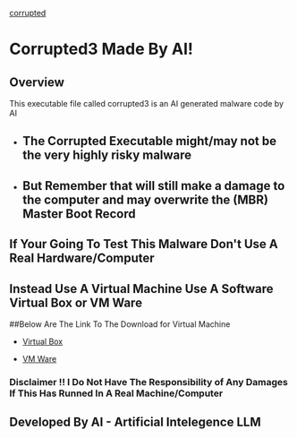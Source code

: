 [corrupted](https://github.com/SackNewTon/Corrupted3/assets/124702773/70f77f23-9f5e-47b5-9ac9-ebd8e858a82a)

# Corrupted3 Made By AI!

## Overview
This executable file called corrupted3 is an AI generated malware code by AI

- ## The Corrupted Executable might/may not be the very highly risky malware

- ## But Remember that will still make a damage to the computer and may overwrite the (MBR) Master Boot Record

## If Your Going To Test This Malware Don't Use A Real Hardware/Computer 
## Instead Use A Virtual Machine Use A Software Virtual Box or VM Ware 

##Below Are The Link To The Download for Virtual Machine

- [Virtual Box](https://www.virtualbox.org/)

- [VM Ware](https://www.vmware.com/products/workstation-player/workstation-player-evaluation.html.html.html.html)

### Disclaimer !! I Do Not Have The Responsibility of Any Damages If This Has Runned In A Real Machine/Computer

## Developed By AI - Artificial Intelegence LLM
